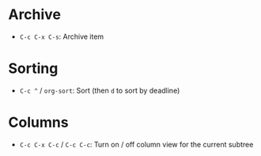 # Archive

- `C-c C-x C-s`: Archive item

# Sorting

- `C-c ^` / `org-sort`: Sort (then `d` to sort by deadline)

# Columns

- `C-c C-x C-c` / `C-c C-c`: Turn on / off column view for the current subtree
